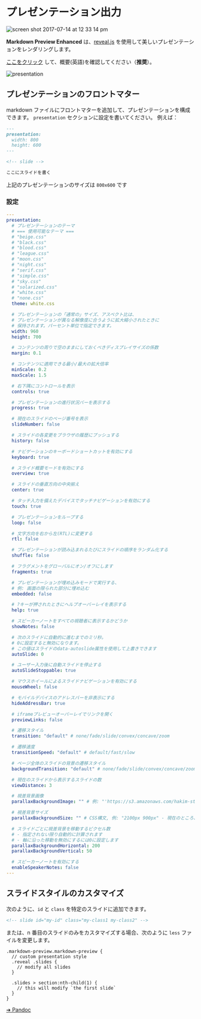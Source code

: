 # プレゼンテーション出力

![screen shot 2017-07-14 at 12 33 14 pm](https://user-images.githubusercontent.com/1908863/28223480-2c61461c-6891-11e7-9389-5adec0588c32.png)

**Markdown Preview Enhanced** は、[reveal.js](https://github.com/hakimel/reveal.js) を使用して美しいプレゼンテーションをレンダリングします。

[ここをクリック](https://rawgit.com/shd101wyy/markdown-preview-enhanced/master/docs/presentation-intro.html) して、概要(英語)を確認してください（**推奨**）。

![presentation](https://user-images.githubusercontent.com/1908863/28202176-caf103c4-6839-11e7-8776-942679f3698b.gif)

## プレゼンテーションのフロントマター

markdown ファイルにフロントマターを追加して、プレゼンテーションを構成できます。
`presentation` セクションに設定を書いてください。
例えば：

```markdown
---
presentation:
  width: 800
  height: 600
---

<!-- slide -->

ここにスライドを書く
```

上記のプレゼンテーションのサイズは `800x600` です

### 設定

```yaml
---
presentation:
  # プレゼンテーションのテーマ
  # === 使用可能なテーマ ===
  # "beige.css"
  # "black.css"
  # "blood.css"
  # "league.css"
  # "moon.css"
  # "night.css"
  # "serif.css"
  # "simple.css"
  # "sky.css"
  # "solarized.css"
  # "white.css"
  # "none.css"
  theme: white.css

  # プレゼンテーションの「通常の」サイズ、アスペクト比は、
  # プレゼンテーションが異なる解像度に合うように拡大縮小されたときに
  # 保持されます。パーセント単位で指定できます。
  width: 960
  height: 700

  # コンテンツの周りで空のままにしておくべきディスプレイサイズの係数
  margin: 0.1

  # コンテンツに適用できる最小/最大の拡大倍率
  minScale: 0.2
  maxScale: 1.5

  # 右下隅にコントロールを表示
  controls: true

  # プレゼンテーションの進行状況バーを表示する
  progress: true

  # 現在のスライドのページ番号を表示
  slideNumber: false

  # スライドの各変更をブラウザの履歴にプッシュする
  history: false

  # ナビゲーションのキーボードショートカットを有効にする
  keyboard: true

  # スライド概要モードを有効にする
  overview: true

  # スライドの垂直方向の中央揃え
  center: true

  # タッチ入力を備えたデバイスでタッチナビゲーションを有効にする
  touch: true

  # プレゼンテーションをループする
  loop: false

  # 文字方向を右から左(RTL)に変更する
  rtl: false

  # プレゼンテーションが読み込まれるたびにスライドの順序をランダム化する
  shuffle: false

  # フラグメントをグローバルにオン/オフにします
  fragments: true

  # プレゼンテーションが埋め込みモードで実行する、
  # 例: 画面の限られた部分に埋め込む
  embedded: false

  # ?キーが押されたときにヘルプオーバーレイを表示する
  help: true

  # スピーカーノートをすべての視聴者に表示するかどうか
  showNotes: false

  # 次のスライドに自動的に進むまでのミリ秒。
  # 0に設定すると無効になります。
  # この値はスライドのdata-autoslide属性を使用して上書きできます
  autoSlide: 0

  # ユーザー入力後に自動スライドを停止する
  autoSlideStoppable: true

  # マウスホイールによるスライドナビゲーションを有効にする
  mouseWheel: false

  # モバイルデバイスのアドレスバーを非表示にする
  hideAddressBar: true

  # iframeプレビューオーバーレイでリンクを開く
  previewLinks: false

  # 遷移スタイル
  transition: "default" # none/fade/slide/convex/concave/zoom

  # 遷移速度
  transitionSpeed: "default" # default/fast/slow

  # ページ全体のスライドの背景の遷移スタイル
  backgroundTransition: "default" # none/fade/slide/convex/concave/zoom

  # 現在のスライドから表示するスライドの数
  viewDistance: 3

  # 視差背景画像
  parallaxBackgroundImage: "" # 例: "'https://s3.amazonaws.com/hakim-static/reveal-js/reveal-parallax-1.jpg'"

  # 視差背景サイズ
  parallaxBackgroundSize: "" # CSS構文, 例: "2100px 900px" - 現在のところ、Pixelのみサポートされています。(%とautoは使用しないでください)

  # スライドごとに視差背景を移動するピクセル数
  # - 指定されない限り自動的に計算されます
  # - 軸に沿った移動を無効にするには0に設定します
  parallaxBackgroundHorizontal: 200
  parallaxBackgroundVertical: 50

  # スピーカーノートを有効にする
  enableSpeakerNotes: false
---

```

## スライドスタイルのカスタマイズ

次のように、`id` と `class` を特定のスライドに追加できます。

```markdown
<!-- slide id="my-id" class="my-class1 my-class2" -->
```

または、n 番目のスライドのみをカスタマイズする場合、次のように `less` ファイルを変更します。

```less
.markdown-preview.markdown-preview {
  // custom presentation style
  .reveal .slides {
    // modify all slides
  }

  .slides > section:nth-child(1) {
    // this will modify `the first slide`
  }
}
```

[➔ Pandoc](ja-jp/pandoc.md)

